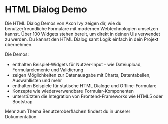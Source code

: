 # HTML Dialog Demo

Die HTML Dialog Demos von Axon Ivy zeigen dir, wie du benutzerfreundliche Formulare mit modernen Webtechnologien umsetzen kannst. Über 100 Widgets stehen bereit, um direkt in deinen UIs verwendet zu werden. Du kannst den HTML Dialog samt Logik einfach in dein Projekt übernehmen. 

Die Demos:

- enthalten Beispiel-Widgets für Nutzer-Input - wie Dateiupload, Formularelemente und Validierung
- zeigen Möglichkeiten zur Datenausgabe mit Charts, Datentabellen, Auswahllisten und mehr
- enthalten Beispiele für statische HTML Dialoge und Offline-Formulare
- Konzepte wie wiederverwendbare Formular-Komponenten
- unterstützten die Integration von Frontend-Frameworks wie HTML5 oder Bootstrap

Mehr zum Thema Benutzeroberflächen findest du in unserer Dokumentation.
